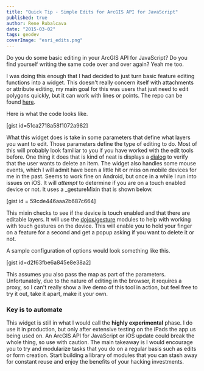 ```yaml
---
title: "Quick Tip - Simple Edits for ArcGIS API for JavaScript"
published: true
author: Rene Rubalcava
date: "2015-03-02"
tags: geodev
coverImage: "esri_edits.png"
---
```


Do you do some basic editing in your ArcGIS API for JavaScript? Do you find yourself writing the same code over and over again? Yeah me too.

I was doing this enough that I had decided to just turn basic feature editing functions into a widget. This doesn't really concern itself with attachments or attribute editing, my main goal for this was users that just need to edit polygons quickly, but it can work with lines or points. The repo can be found [here](https://github.com/odoe/esri-simpleedit-widget).

Here is what the code looks like.

[gist id=51ca2718a58f1072a982]

What this widget does is take in some parameters that define what layers you want to edit. Those parameters define the type of editing to do. Most of this will probably look familiar to you if you have worked with the edit tools before. One thing it does that is kind of neat is displays a [dialog](http://dojotoolkit.org/reference-guide/1.10/dijit/Dialog.html) to verify that the user wants to delete an item. The widget also handles some mouse events, which I will admit have been a little hit or miss on mobile devices for me in the past. Seems to work fine on Android, but once in a while I run into issues on iOS. It will _attempt_ to determine if you are on a touch enabled device or not. It uses a \_gestureMixin that is shown below.

[gist id = 59cde446aaa2b687c664]

This mixin checks to see if the device is touch enabled and that there are editable layers. It will use the [dojox/gesture](http://dojotoolkit.org/reference-guide/1.10/dojox/gesture.html) modules to help with working with touch gestures on the device. This will enable you to hold your finger on a feature for a second and get a popup asking if you want to delete it or not.

A sample configuration of options would look something like this.

[gist id=d2f63fbe6a845e8e38a2]

This assumes you also pass the map as part of the parameters. Unfortunately, due to the nature of editing in the browser, it requires a proxy, so I can't really show a live demo of this tool in action, but feel free to try it out, take it apart, make it your own.

### Key is to automate

This widget is still in what I would call the **highly experimental** phase. I do use it in production, but only after extensive testing on the iPads the app us being used on. An ArcGIS API for JavaScript or iOS update could break the whole thing, so use with caution. The main takeaway is I would encourage you to try and modularize tasks that you do on a regular basis such as edits or form creation. Start building a library of modules that you can stash away for constant reuse and enjoy the benefits of your hacking investments.
